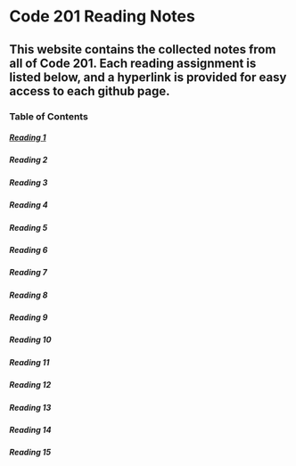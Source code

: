 # Code 201 Reading Notes

## This website contains the collected notes from all of Code 201. Each reading assignment is listed below, and a hyperlink is provided for easy access to each github page. 

### Table of Contents

##### [Reading 1](https://racarter1215.github.io/reading-notes-201/reading-01)

##### Reading 2

##### Reading 3

##### Reading 4

##### Reading 5

##### Reading 6

##### Reading 7

##### Reading 8

##### Reading 9

##### Reading 10

##### Reading 11

##### Reading 12

##### Reading 13

##### Reading 14

##### Reading 15
